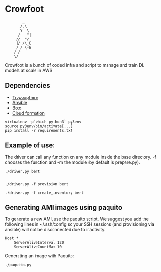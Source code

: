# Crowfoot


```
        _
       /.\
       Y  \
      /   "|
     //  "/
     |/ /\_E
     / / \-E
    / /     
    \/

```

Crowfoot is a bunch of coded infra and script to manage and train DL models at scale in AWS

## Dependencies

* [Troposphere](https://github.com/cloudtools/troposphere)
* [Ansible](https://www.ansible.com/products/automation-platform)
* [Boto](https://boto3.amazonaws.com/v1/documentation/api/latest/index.html)
* [Cloud formation](https://aws.amazon.com/cloudformation/)

```
virtualenv -p`which python3` py3env
source py3env/bin/activate[...]
pip install -r requirements.txt
```

## Example of use:

The driver can call any function on any module inside the base directory. -f chooses the function
and -m the module (by default is prepare.py).

```
./driver.py bert


./driver.py -f provision bert

./driver.py -f create_inventory bert
```

## Generating AMI images using paquito

To generate a new AMI, use the paquito script. We suggest you add the following lines in ~/.ssh/config so
your SSH sessions (and provisioning via ansible) will not be disconnected due to inactivity.

```
Host *
    ServerAliveInterval 120
    ServerAliveCountMax 10
```

Generating an image with Paquito:

```
./paquito.py
```

